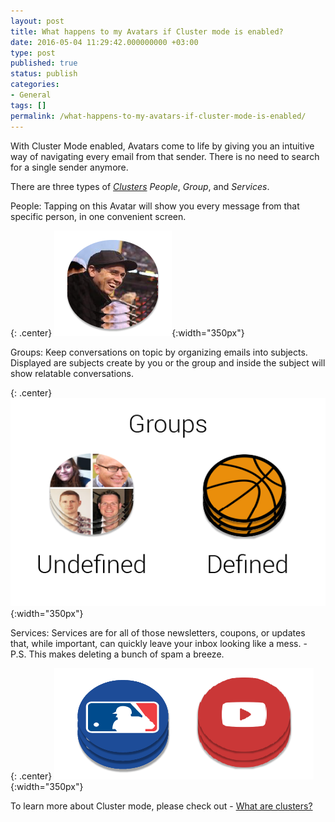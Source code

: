 ```yaml
---
layout: post
title: What happens to my Avatars if Cluster mode is enabled?
date: 2016-05-04 11:29:42.000000000 +03:00
type: post
published: true
status: publish
categories:
- General
tags: []
permalink: /what-happens-to-my-avatars-if-cluster-mode-is-enabled/
---
```


With Cluster Mode enabled, Avatars come to life by giving you an intuitive way of navigating every email from that sender. There is no need to search for a single sender anymore.

There are three types of [*Clusters*](/what-are-clusters/) *People*, *Group*, and *Services*.

People: Tapping on this Avatar will show you every message from that specific person, in one convenient screen.

{: .center}
![People Avatar](/assets/PeopleAvatar-17.png){:width="350px"}

Groups: Keep conversations on topic by organizing emails into subjects. Displayed are subjects create by you or the group and inside the subject will show relatable conversations.

{: .center}
![GP Screens](/assets/Base_GP_ScreenShots-16.png){:width="350px"}

Services: Services are for all of those newsletters, coupons, or updates that, while important, can quickly leave your inbox looking like a mess. - P.S. This makes deleting a bunch of spam a breeze.

{: .center}
![Services](/assets/Service_Clusrers_SBS.png){:width="350px"}

To learn more about Cluster mode, please check out - [What are clusters?](/what-are-clusters/)